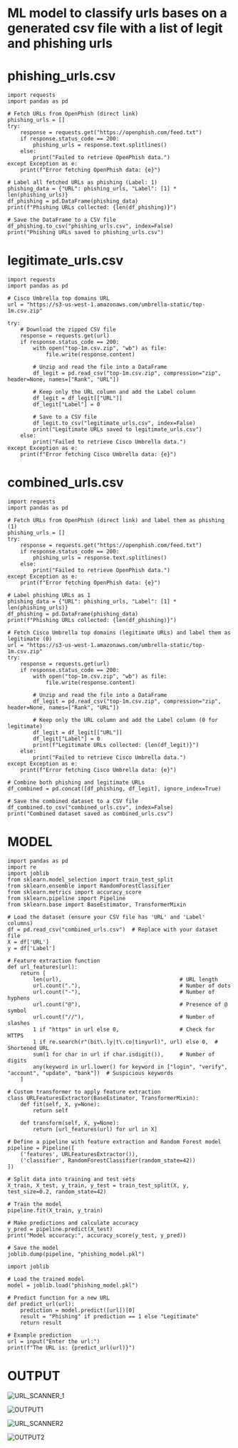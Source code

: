 # ML model to classify urls bases on a generated csv file with a list of legit and phishing urls


# phishing_urls.csv


    import requests
    import pandas as pd
    
    # Fetch URLs from OpenPhish (direct link)
    phishing_urls = []
    try:
        response = requests.get("https://openphish.com/feed.txt")
        if response.status_code == 200:
            phishing_urls = response.text.splitlines()
        else:
            print("Failed to retrieve OpenPhish data.")
    except Exception as e:
        print(f"Error fetching OpenPhish data: {e}")
    
    # Label all fetched URLs as phishing (Label: 1)
    phishing_data = {"URL": phishing_urls, "Label": [1] * len(phishing_urls)}
    df_phishing = pd.DataFrame(phishing_data)
    print(f"Phishing URLs collected: {len(df_phishing)}")
    
    # Save the DataFrame to a CSV file
    df_phishing.to_csv("phishing_urls.csv", index=False)
    print("Phishing URLs saved to phishing_urls.csv")

# legitimate_urls.csv

    import requests
    import pandas as pd
    
    # Cisco Umbrella top domains URL
    url = "https://s3-us-west-1.amazonaws.com/umbrella-static/top-1m.csv.zip"
    
    try:
        # Download the zipped CSV file
        response = requests.get(url)
        if response.status_code == 200:
            with open("top-1m.csv.zip", "wb") as file:
                file.write(response.content)
    
            # Unzip and read the file into a DataFrame
            df_legit = pd.read_csv("top-1m.csv.zip", compression="zip", header=None, names=["Rank", "URL"])
    
            # Keep only the URL column and add the Label column
            df_legit = df_legit[["URL"]]
            df_legit["Label"] = 0
    
            # Save to a CSV file
            df_legit.to_csv("legitimate_urls.csv", index=False)
            print("Legitimate URLs saved to legitimate_urls.csv")
        else:
            print("Failed to retrieve Cisco Umbrella data.")
    except Exception as e:
        print(f"Error fetching Cisco Umbrella data: {e}")

# combined_urls.csv

    import requests
    import pandas as pd
    
    # Fetch URLs from OpenPhish (direct link) and label them as phishing (1)
    phishing_urls = []
    try:
        response = requests.get("https://openphish.com/feed.txt")
        if response.status_code == 200:
            phishing_urls = response.text.splitlines()
        else:
            print("Failed to retrieve OpenPhish data.")
    except Exception as e:
        print(f"Error fetching OpenPhish data: {e}")
    
    # Label phishing URLs as 1
    phishing_data = {"URL": phishing_urls, "Label": [1] * len(phishing_urls)}
    df_phishing = pd.DataFrame(phishing_data)
    print(f"Phishing URLs collected: {len(df_phishing)}")
    
    # Fetch Cisco Umbrella top domains (legitimate URLs) and label them as legitimate (0)
    url = "https://s3-us-west-1.amazonaws.com/umbrella-static/top-1m.csv.zip"
    try:
        response = requests.get(url)
        if response.status_code == 200:
            with open("top-1m.csv.zip", "wb") as file:
                file.write(response.content)
    
            # Unzip and read the file into a DataFrame
            df_legit = pd.read_csv("top-1m.csv.zip", compression="zip", header=None, names=["Rank", "URL"])
    
            # Keep only the URL column and add the Label column (0 for legitimate)
            df_legit = df_legit[["URL"]]
            df_legit["Label"] = 0
            print(f"Legitimate URLs collected: {len(df_legit)}")
        else:
            print("Failed to retrieve Cisco Umbrella data.")
    except Exception as e:
        print(f"Error fetching Cisco Umbrella data: {e}")
    
    # Combine both phishing and legitimate URLs
    df_combined = pd.concat([df_phishing, df_legit], ignore_index=True)
    
    # Save the combined dataset to a CSV file
    df_combined.to_csv("combined_urls.csv", index=False)
    print("Combined dataset saved as combined_urls.csv")


# MODEL

    import pandas as pd
    import re
    import joblib
    from sklearn.model_selection import train_test_split
    from sklearn.ensemble import RandomForestClassifier
    from sklearn.metrics import accuracy_score
    from sklearn.pipeline import Pipeline
    from sklearn.base import BaseEstimator, TransformerMixin
    
    # Load the dataset (ensure your CSV file has 'URL' and 'Label' columns)
    df = pd.read_csv("combined_urls.csv")  # Replace with your dataset file
    X = df['URL']
    y = df['Label']
    
    # Feature extraction function
    def url_features(url):
        return [
            len(url),                                     # URL length
            url.count("."),                               # Number of dots
            url.count("-"),                               # Number of hyphens
            url.count("@"),                               # Presence of @ symbol
            url.count("//"),                              # Number of slashes
            1 if "https" in url else 0,                   # Check for HTTPS
            1 if re.search(r"(bit\.ly|t\.co|tinyurl)", url) else 0,  # Shortened URL
            sum(1 for char in url if char.isdigit()),     # Number of digits
            any(keyword in url.lower() for keyword in ["login", "verify", "account", "update", "bank"])  # Suspicious keywords
        ]
    
    # Custom transformer to apply feature extraction
    class URLFeaturesExtractor(BaseEstimator, TransformerMixin):
        def fit(self, X, y=None):
            return self
        
        def transform(self, X, y=None):
            return [url_features(url) for url in X]
    
    # Define a pipeline with feature extraction and Random Forest model
    pipeline = Pipeline([
        ('features', URLFeaturesExtractor()),
        ('classifier', RandomForestClassifier(random_state=42))
    ])
    
    # Split data into training and test sets
    X_train, X_test, y_train, y_test = train_test_split(X, y, test_size=0.2, random_state=42)
    
    # Train the model
    pipeline.fit(X_train, y_train)
    
    # Make predictions and calculate accuracy
    y_pred = pipeline.predict(X_test)
    print("Model accuracy:", accuracy_score(y_test, y_pred))
    
    # Save the model
    joblib.dump(pipeline, "phishing_model.pkl")
    
    import joblib
    
    # Load the trained model
    model = joblib.load("phishing_model.pkl")
    
    # Predict function for a new URL
    def predict_url(url):
        prediction = model.predict([url])[0]
        result = "Phishing" if prediction == 1 else "Legitimate"
        return result
    
    # Example prediction
    url = input("Enter the url:")
    print(f"The URL is: {predict_url(url)}")

# OUTPUT

![URL_SCANNER_1](https://github.com/user-attachments/assets/13ae2dfe-54dd-4ee0-af47-409c09ce1e1a)

![OUTPUT1](https://github.com/user-attachments/assets/62ec5ea1-b26d-4b30-83a2-c112449c9257)

![URL_SCANNER2](https://github.com/user-attachments/assets/884009bb-def3-4c6d-b5bb-bb303393bcce)

![OUTPUT2](https://github.com/user-attachments/assets/9f0ff652-aaa8-43a9-9368-053c34fc10f6)




